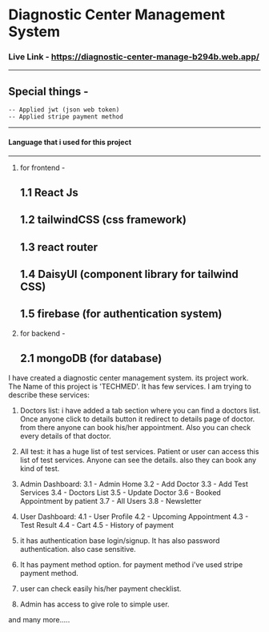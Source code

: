 # Diagnostic Center Management System

### Live Link - https://diagnostic-center-manage-b294b.web.app/

-------------------------------------------------------------------------------
## Special things - 
    -- Applied jwt (json web token)
    -- Applied stripe payment method
-------------------------------------------------------------------------------


#### Language that i used for this project
------------------------------------------
1. for frontend - 
    ## 1.1 React Js
    ## 1.2 tailwindCSS (css framework)
    ## 1.3 react router
    ## 1.4 DaisyUI (component library for tailwind CSS)
    ## 1.5 firebase (for authentication system)

2. for backend - 
    ## 2.1 mongoDB (for database)

I have created a diagnostic center management system. its project work. The Name of this project is 'TECHMED'. It has few services. I am trying to describe these services:

1. Doctors list: i have added a tab section where you can find a doctors list. Once anyone click to details button it redirect to details page of doctor. from there anyone can book his/her appointment. Also you can check every details of that doctor.

2. All test: it has a huge list of test services. Patient or user can access this list of test services. Anyone can see the details. also they can book any kind of test.

3. Admin Dashboard:
    3.1 - Admin Home
    3.2 - Add Doctor
    3.3 - Add Test Services
    3.4 - Doctors List
    3.5 - Update Doctor
    3.6 - Booked Appointment by patient
    3.7 - All Users
    3.8 - Newsletter

4. User Dashboard:
    4.1 - User Profile
    4.2 - Upcoming Appointment
    4.3 - Test Result
    4.4 - Cart
    4.5 - History of payment

5. it has authentication base login/signup. It has also password authentication. also case sensitive. 

6. It has payment method option. for payment method i've used stripe payment method.

7. user can check easily his/her payment checklist.

8. Admin has access to give role to simple user.

and many more.....




